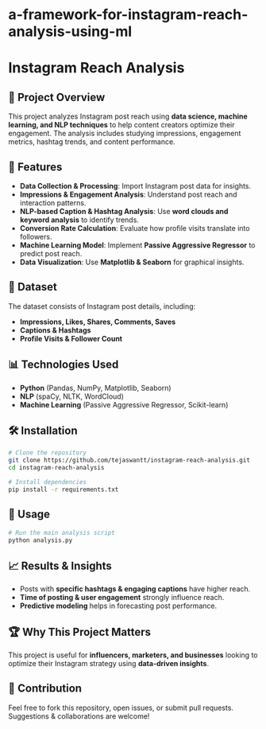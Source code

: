 # a-framework-for-instagram-reach-analysis-using-ml
# Instagram Reach Analysis

## 📌 Project Overview
This project analyzes Instagram post reach using **data science, machine learning, and NLP techniques** to help content creators optimize their engagement. The analysis includes studying impressions, engagement metrics, hashtag trends, and content performance.

## 🚀 Features
- **Data Collection & Processing**: Import Instagram post data for insights.
- **Impressions & Engagement Analysis**: Understand post reach and interaction patterns.
- **NLP-based Caption & Hashtag Analysis**: Use **word clouds and keyword analysis** to identify trends.
- **Conversion Rate Calculation**: Evaluate how profile visits translate into followers.
- **Machine Learning Model**: Implement **Passive Aggressive Regressor** to predict post reach.
- **Data Visualization**: Use **Matplotlib & Seaborn** for graphical insights.

## 📂 Dataset
The dataset consists of Instagram post details, including:
- **Impressions, Likes, Shares, Comments, Saves**
- **Captions & Hashtags**
- **Profile Visits & Follower Count**

## 📊 Technologies Used
- **Python** (Pandas, NumPy, Matplotlib, Seaborn)
- **NLP** (spaCy, NLTK, WordCloud)
- **Machine Learning** (Passive Aggressive Regressor, Scikit-learn)

## 🛠 Installation
```bash
# Clone the repository
git clone https://github.com/tejaswantt/instagram-reach-analysis.git
cd instagram-reach-analysis

# Install dependencies
pip install -r requirements.txt
```

## 📌 Usage
```python
# Run the main analysis script
python analysis.py
```

## 📈 Results & Insights
- Posts with **specific hashtags & engaging captions** have higher reach.
- **Time of posting & user engagement** strongly influence reach.
- **Predictive modeling** helps in forecasting post performance.

## 🏆 Why This Project Matters
This project is useful for **influencers, marketers, and businesses** looking to optimize their Instagram strategy using **data-driven insights**.

## 🤝 Contribution
Feel free to fork this repository, open issues, or submit pull requests. Suggestions & collaborations are welcome!
